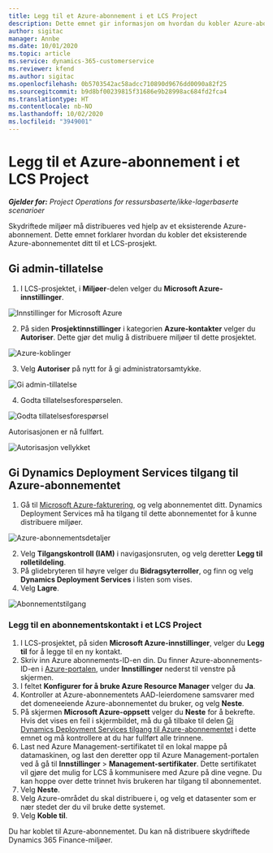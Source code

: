 ```yaml
---
title: Legg til et Azure-abonnement i et LCS Project
description: Dette emnet gir informasjon om hvordan du kobler Azure-abonnementet til et LCS-prosjekt.
author: sigitac
manager: Annbe
ms.date: 10/01/2020
ms.topic: article
ms.service: dynamics-365-customerservice
ms.reviewer: kfend
ms.author: sigitac
ms.openlocfilehash: 0b5703542ac58adcc710890d9676dd0090a82f25
ms.sourcegitcommit: b9d8bf00239815f31686e9b28998ac684fd2fca4
ms.translationtype: HT
ms.contentlocale: nb-NO
ms.lasthandoff: 10/02/2020
ms.locfileid: "3949001"
---
```

# <a name="add-an-azure-subscription-to-lcs-project"></a>Legg til et Azure-abonnement i et LCS Project

_**Gjelder for:** Project Operations for ressursbaserte/ikke-lagerbaserte scenarioer_

Skydriftede miljøer må distribueres ved hjelp av et eksisterende Azure-abonnement. Dette emnet forklarer hvordan du kobler det eksisterende Azure-abonnementet ditt til et LCS-prosjekt. 

## <a name="grant-admin-consent"></a>Gi admin-tillatelse

1. I LCS-prosjektet, i **Miljøer**-delen velger du **Microsoft Azure-innstillinger**.

![Innstillinger for Microsoft Azure](./media/1MicrosoftAzureSettings.png)

2. På siden **Prosjektinnstillinger** i kategorien **Azure-kontakter** velger du **Autoriser**. Dette gjør det mulig å distribuere miljøer til dette prosjektet.

![Azure-koblinger](./media/2AzureConnectors.png)

3. Velg **Autoriser** på nytt for å gi administratorsamtykke.

![Gi admin-tillatelse](./media/3GrantAdminConsent.png)

4. Godta tillatelsesforespørselen.

![Godta tillatelsesforespørsel](./media/4AcceptPermissionRequest.png)

Autorisasjonen er nå fullført. 

![Autorisasjon vellykket](./media/5AuthorizationComplete.png)

## <a name="provide-dynamics-deployment-services-access-to-your-azure-subscription"></a><a name="provide"></a>Gi Dynamics Deployment Services tilgang til Azure-abonnementet

1. Gå til [Microsoft Azure-fakturering](https://portal.azure.com/#blade/Microsoft\_Azure\_Billing/SubscriptionsBlade), og velg abonnementet ditt. Dynamics Deployment Services må ha tilgang til dette abonnementet for å kunne distribuere miljøer.

![Azure-abonnementsdetaljer](./media/6AzureSubscription.png)

2. Velg **Tilgangskontroll (IAM)** i navigasjonsruten, og velg deretter **Legg til rolletildeling**.
3. På glidebryteren til høyre velger du **Bidragsyterroller**, og finn og velg **Dynamics Deployment Services** i listen som vises. 
4. Velg **Lagre**.

![Abonnementstilgang](./media/7SubscriptionAccess.png)

### <a name="add-a-subscription-connector-to-an-lcs-project"></a>Legg til en abonnementskontakt i et LCS Project

1. I LCS-prosjektet, på siden **Microsoft Azure-innstillinger**, velger du **Legg til** for å legge til en ny kontakt.
2. Skriv inn Azure abonnements-ID-en din. Du finner Azure-abonnements-ID-en i [Azure-portalen](https://ms.portal.azure.com/), under **Innstillinger** nederst til venstre på skjermen.
3. I feltet **Konfigurer for å bruke Azure Resource Manager** velger du **Ja**.
4. Kontroller at Azure-abonnementets AAD-leierdomene samsvarer med det domeneeiende Azure-abonnementet du bruker, og velg **Neste**.
5. På skjermen **Microsoft Azure-oppsett** velger du **Neste** for å bekrefte. Hvis det vises en feil i skjermbildet, må du gå tilbake til delen [Gi Dynamics Deployment Services tilgang til Azure-abonnementet](#provide) i dette emnet og må kontrollere at du har fullført alle trinnene.
6. Last ned Azure Management-sertifikatet til en lokal mappe på datamaskinen, og last den deretter opp til Azure Management-portalen ved å gå til **Innstillinger** > **Management-sertifikater**. Dette sertifikatet vil gjøre det mulig for LCS å kommunisere med Azure på dine vegne. Du kan hoppe over dette trinnet hvis brukeren har tilgang til abonnementet.
7. Velg **Neste**.
8. Velg Azure-området du skal distribuere i, og velg et datasenter som er nær stedet der du vil bruke dette systemet.
9.  Velg **Koble til**.

Du har koblet til Azure-abonnementet. Du kan nå distribuere skydriftede Dynamics 365 Finance-miljøer.



